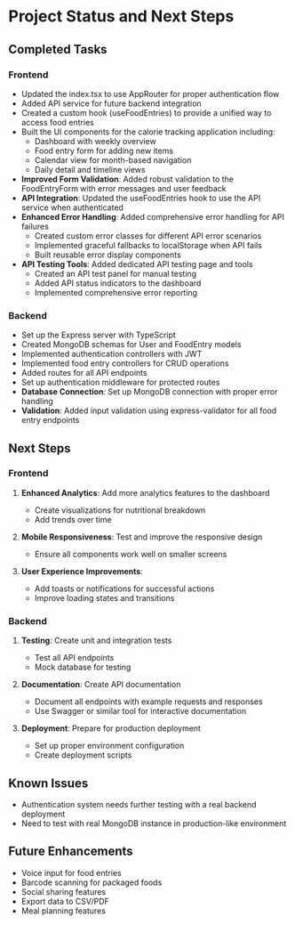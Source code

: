 # Project Status and Next Steps

## Completed Tasks

### Frontend
- Updated the index.tsx to use AppRouter for proper authentication flow
- Added API service for future backend integration
- Created a custom hook (useFoodEntries) to provide a unified way to access food entries
- Built the UI components for the calorie tracking application including:
  - Dashboard with weekly overview
  - Food entry form for adding new items
  - Calendar view for month-based navigation
  - Daily detail and timeline views
- **Improved Form Validation**: Added robust validation to the FoodEntryForm with error messages and user feedback
- **API Integration**: Updated the useFoodEntries hook to use the API service when authenticated
- **Enhanced Error Handling**: Added comprehensive error handling for API failures
  - Created custom error classes for different API error scenarios
  - Implemented graceful fallbacks to localStorage when API fails
  - Built reusable error display components
- **API Testing Tools**: Added dedicated API testing page and tools
  - Created an API test panel for manual testing
  - Added API status indicators to the dashboard
  - Implemented comprehensive error reporting

### Backend
- Set up the Express server with TypeScript
- Created MongoDB schemas for User and FoodEntry models
- Implemented authentication controllers with JWT
- Implemented food entry controllers for CRUD operations
- Added routes for all API endpoints
- Set up authentication middleware for protected routes
- **Database Connection**: Set up MongoDB connection with proper error handling
- **Validation**: Added input validation using express-validator for all food entry endpoints

## Next Steps

### Frontend
1. **Enhanced Analytics**: Add more analytics features to the dashboard
   - Create visualizations for nutritional breakdown
   - Add trends over time

2. **Mobile Responsiveness**: Test and improve the responsive design
   - Ensure all components work well on smaller screens

3. **User Experience Improvements**:
   - Add toasts or notifications for successful actions
   - Improve loading states and transitions

### Backend
1. **Testing**: Create unit and integration tests
   - Test all API endpoints
   - Mock database for testing

2. **Documentation**: Create API documentation
   - Document all endpoints with example requests and responses
   - Use Swagger or similar tool for interactive documentation

3. **Deployment**: Prepare for production deployment
   - Set up proper environment configuration
   - Create deployment scripts

## Known Issues
- Authentication system needs further testing with a real backend deployment
- Need to test with real MongoDB instance in production-like environment

## Future Enhancements
- Voice input for food entries
- Barcode scanning for packaged foods
- Social sharing features
- Export data to CSV/PDF
- Meal planning features